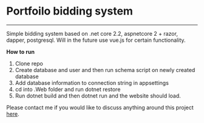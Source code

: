 # Portfoilo bidding system
----------

Simple bidding system based on .net core 2.2, aspnetcore 2 + razor, dapper, postgresql. Will in the future use vue.js for certain functionality. 

**How to run**
1. Clone repo
2. Create database and user and then run schema script on newly created database
3. Add database information to connection string in appsettings
4. cd into .Web folder and run dotnet restore
5. Run dotnet build and then dotnet run and the website should load. 


Please contact me if you would like to discuss anything around this project [here](mailto:hello@mandark.org).